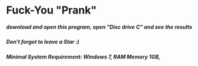 # Fuck-You "Prank"
##### download and open this program, open "Disc drive C" and see the results
##### Don't forgot to leave a Star :)
##### Minimal System Requirement: Windows 7, RAM Memory 1GB, 
